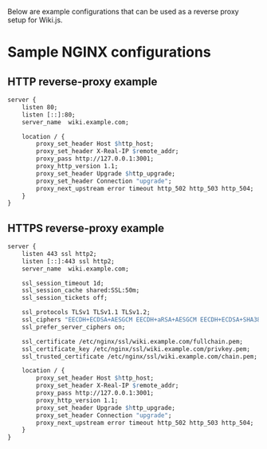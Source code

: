 <!-- TITLE: Setup NGINX reverse proxy -->
<!-- SUBTITLE: Quick tutorial for using NGINX as a reverse proxy for Wiki.js -->

Below are example configurations that can be used as a reverse proxy setup for Wiki.js.
# Sample NGINX configurations
## HTTP reverse-proxy example

```makefile
server {
	listen 80;
	listen [::]:80;
	server_name  wiki.example.com;

	location / {
		proxy_set_header Host $http_host;
		proxy_set_header X-Real-IP $remote_addr;
		proxy_pass http://127.0.0.1:3001;
		proxy_http_version 1.1;
		proxy_set_header Upgrade $http_upgrade;
		proxy_set_header Connection "upgrade";
		proxy_next_upstream error timeout http_502 http_503 http_504;
	}
}
```

## HTTPS reverse-proxy example

```makefile
server {
	listen 443 ssl http2;
	listen [::]:443 ssl http2;
	server_name  wiki.example.com;

	ssl_session_timeout 1d;
	ssl_session_cache shared:SSL:50m;
	ssl_session_tickets off;

	ssl_protocols TLSv1 TLSv1.1 TLSv1.2;
	ssl_ciphers "EECDH+ECDSA+AESGCM EECDH+aRSA+AESGCM EECDH+ECDSA+SHA384 EECDH+ECDSA+SHA256 EECDH+aRSA+SHA384 EECDH+aRSA+SHA256 EECDH EDH+aRSA !RC4 !aNULL !eNULL !LOW !3DES !MD5 !EXP !PSK !SRP !DSS";
	ssl_prefer_server_ciphers on;

	ssl_certificate /etc/nginx/ssl/wiki.example.com/fullchain.pem;
	ssl_certificate_key /etc/nginx/ssl/wiki.example.com/privkey.pem;
	ssl_trusted_certificate /etc/nginx/ssl/wiki.example.com/chain.pem;

	location / {
		proxy_set_header Host $http_host;
		proxy_set_header X-Real-IP $remote_addr;
		proxy_pass http://127.0.0.1:3001;
		proxy_http_version 1.1;
		proxy_set_header Upgrade $http_upgrade;
		proxy_set_header Connection "upgrade";
		proxy_next_upstream error timeout http_502 http_503 http_504;
	}
}
```
